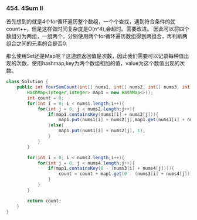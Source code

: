 ### 454. 4Sum II
首先想到的就是4个for循环遍历整个数组，一个个查找，遇到符合条件的就count++，但是这样做时间复杂度是O(n^4),会超时。需要改进。
因此可以将四个数组分为两组，一组两个。分别使用两个for循环遍历数组得到两组合，再判断两组合之间的元素的合是否0.

那么使用Set还是Map呢？这道题返回值是次数，因此我们需要可以记录每种值出现的次数，使用hashmap,key为两个数组相加的值，value为这个数值出现的次数。
```java
class Solution {
    public int fourSumCount(int[] nums1, int[] nums2, int[] nums3, int[] nums4) {
        HashMap<Integer,Integer> map1 = new HashMap<>();
        int count = 0;
        for(int i = 0; i < nums1.length;i++){
            for(int j = 0; j < nums2.length;j++){
                if(map1.containsKey(nums1[i] + nums2[j])){
                    map1.put(nums1[i] + nums2[j],map1.get(nums1[i] + nums2[j]) + 1);
                }else{
                    map1.put(nums1[i] + nums2[j], 1);
                }
            }
        }

        for(int i = 0; i < nums3.length;i++){
            for(int j = 0; j < nums4.length;j++){
                if(map1.containsKey(0 - (nums3[i] + nums4[j]))){
                    count = count + map1.get(0 - (nums3[i] + nums4[j]));
                }
            }
        }

        return count;
    }
}
```
